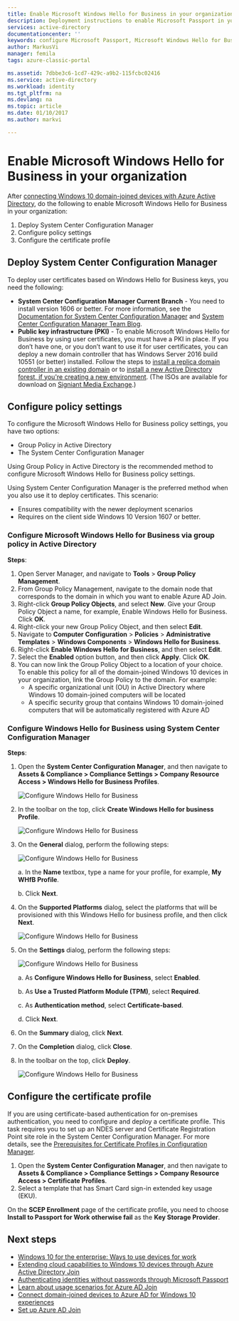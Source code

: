 ```yaml
---
title: Enable Microsoft Windows Hello for Business in your organization | Microsoft Docs
description: Deployment instructions to enable Microsoft Passport in your organization.
services: active-directory
documentationcenter: ''
keywords: configure Microsoft Passport, Microsoft Windows Hello for Business deployment
author: MarkusVi
manager: femila
tags: azure-classic-portal

ms.assetid: 7dbbe3c6-1cd7-429c-a9b2-115fcbc02416
ms.service: active-directory
ms.workload: identity
ms.tgt_pltfrm: na
ms.devlang: na
ms.topic: article
ms.date: 01/10/2017
ms.author: markvi

---
```

# Enable Microsoft Windows Hello for Business in your organization
After [connecting Windows 10 domain-joined devices with Azure Active Directory](active-directory-azureadjoin-devices-group-policy.md), do the following to enable Microsoft Windows Hello for Business in your organization:

1. Deploy System Center Configuration Manager  
2. Configure policy settings
3. Configure the certificate profile  

## Deploy System Center Configuration Manager
To deploy user certificates based on Windows Hello for Business keys, you need the following:

* **System Center Configuration Manager Current Branch** - You need to install version 1606 or better. For more information, see the [Documentation for System Center Configuration Manager](https://technet.microsoft.com/library/mt346023.aspx) and [System Center Configuration Manager Team Blog](http://blogs.technet.com/b/configmgrteam/archive/2015/09/23/now-available-update-for-system-center-config-manager-tp3.aspx).
* **Public key infrastructure (PKI)** - To enable Microsoft Windows Hello for Business by using user certificates, you must have a PKI in place. If you don’t have one, or you don’t want to use it for user certificates, you can deploy a new domain controller that has Windows Server 2016 build 10551 (or better) installed. Follow the steps to [install a replica domain controller in an existing domain](https://technet.microsoft.com/library/jj574134.aspx) or to [install a new Active Directory forest, if you're creating a new environment](https://technet.microsoft.com/library/jj574166). (The ISOs are available for download on [Signiant Media Exchange](https://datatransfer.microsoft.com/signiant_media_exchange/spring/main?sdkAccessible=true).)

## Configure policy settings
To configure the Microsoft Windows Hello for Business policy settings, you have two options:

* Group Policy in Active Directory 
* The System Center Configuration Manager 

Using Group Policy in Active Directory is the recommended method to configure Microsoft Windows Hello for Business policy settings. 

Using System Center Configuration Manager is the preferred method when you also use it to deploy certificates. 
This scenario:

* Ensures compatibility with the newer deployment scenarios
* Requires on the client side Windows 10 Version 1607 or better.

### Configure Microsoft Windows Hello for Business via group policy in Active Directory
**Steps**:

1. Open Server Manager, and navigate to **Tools** > **Group Policy Management**.
2. From Group Policy Management, navigate to the domain node that corresponds to the domain in which you want to enable Azure AD Join.
3. Right-click **Group Policy Objects**, and select **New**. Give your Group Policy Object a name, for example, Enable Windows Hello for Business. Click **OK**.
4. Right-click your new Group Policy Object, and then select **Edit**.
5. Navigate to **Computer Configuration** > **Policies** > **Administrative Templates** > **Windows Components** > **Windows Hello for Business**.
6. Right-click **Enable Windows Hello for Business**, and then select **Edit**.
7. Select the **Enabled** option button, and then click **Apply**. Click **OK**.
8. You can now link the Group Policy Object to a location of your choice. To enable this policy for all of the domain-joined Windows 10 devices in your organization, link the Group Policy to the domain. For example:
   * A specific organizational unit (OU) in Active Directory where Windows 10 domain-joined computers will be located
   * A specific security group that contains Windows 10 domain-joined computers that will be automatically registered with Azure AD

### Configure Windows Hello for Business using System Center Configuration Manager
**Steps**:

1. Open the **System Center Configuration Manager**, and then navigate to **Assets & Compliance > Compliance Settings > Company Resource Access > Windows Hello for Business Profiles**.
   
    ![Configure Windows Hello for Business](./media/active-directory-azureadjoin-passport-deployment/01.png)
2. In the toolbar on the top, click **Create Windows Hello for business Profile**.
   
    ![Configure Windows Hello for Business](./media/active-directory-azureadjoin-passport-deployment/02.png)
3. On the **General** dialog, perform the following steps:
   
    ![Configure Windows Hello for Business](./media/active-directory-azureadjoin-passport-deployment/03.png)
   
    a. In the **Name** textbox, type a name for your profile, for example, **My WHfB Profile**.
   
    b. Click **Next**.
4. On the **Supported Platforms** dialog, select the platforms that will be provisioned with this Windows Hello for business profile, and then click **Next**.
   
    ![Configure Windows Hello for Business](./media/active-directory-azureadjoin-passport-deployment/04.png)
5. On the **Settings** dialog, perform the following steps:
   
    ![Configure Windows Hello for Business](./media/active-directory-azureadjoin-passport-deployment/05.png)
   
    a. As **Configure Windows Hello for Business**, select **Enabled**.
   
    b. As **Use a Trusted Platform Module (TPM)**, select **Required**. 
   
    c. As **Authentication method**, select **Certificate-based**.
   
    d. Click **Next**.
6. On the **Summary** dialog, click **Next**.
7. On the **Completion** dialog, click **Close**.
8. In the toolbar on the top, click **Deploy**.
   
    ![Configure Windows Hello for Business](./media/active-directory-azureadjoin-passport-deployment/06.png)

## Configure the certificate profile
If you are using certificate-based authentication for on-premises authentication, you need to configure and deploy a certificate profile. This task requires you to set up an NDES server and Certificate Registration Point site role in the System Center Configuration Manager. For more details, see the [Prerequisites for Certificate Profiles in Configuration Manager](https://technet.microsoft.com/library/dn261205.aspx).

1. Open the **System Center Configuration Manager**, and then navigate to **Assets & Compliance > Compliance Settings > Company Resource Access > Certificate Profiles**.
2. Select a template that has Smart Card sign-in extended key usage (EKU).

On the **SCEP Enrollment** page of the certificate profile, you need to choose **Install to Passport for Work otherwise fail** as the **Key Storage Provider**.

## Next steps
* [Windows 10 for the enterprise: Ways to use devices for work](active-directory-azureadjoin-windows10-devices-overview.md)
* [Extending cloud capabilities to Windows 10 devices through Azure Active Directory Join](active-directory-azureadjoin-user-upgrade.md)
* [Authenticating identities without passwords through Microsoft Passport](active-directory-azureadjoin-passport.md)
* [Learn about usage scenarios for Azure AD Join](active-directory-azureadjoin-deployment-aadjoindirect.md)
* [Connect domain-joined devices to Azure AD for Windows 10 experiences](active-directory-azureadjoin-devices-group-policy.md)
* [Set up Azure AD Join](active-directory-azureadjoin-setup.md)

